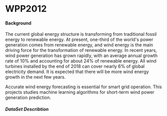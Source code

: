 # WPP2012


#### Background

The current global energy structure is transforming from traditional fossil energy to renewable energy. At present, one-third of the world's power generation comes from renewable energy, and wind energy is the main driving force for the transformation of renewable energy. In recent years, wind power generation has grown rapidly, with an average annual growth rate of 10% and accounting for about 24% of renewable energy. All wind turbines installed by the end of 2018 can cover nearly 6% of global electricity demand. It is expected that there will be more wind energy growth in the next few years.

Accurate wind energy forecasting is essential for smart grid operation. This projects studies machine learning algorithms for short-term wind power generation prediction. 


##### DataSet Describtion


